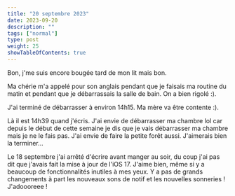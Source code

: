 ```yaml
---
title: "20 septembre 2023"
date: 2023-09-20
description: ""
tags: ["normal"]
type: post
weight: 25
showTableOfContents: true
---
```


Bon, j'me suis encore bougée tard de mon lit mais bon.

Ma chérie m'a appelé pour son anglais pendant que je faisais ma routine du matin et pendant que je débarrassais la salle de bain. On a bien rigolé :).

J'ai terminé de débarrasser à environ 14h15. Ma mère va être contente :).

Là il est 14h39 quand j'écris. J'ai envie de débarrasser ma chambre lol car depuis le début de cette semaine je dis que je vais débarrasser ma chambre mais je ne le fais pas. J'ai envie de faire la petite forêt aussi. J'aimerais bien la terminer...

Le 18 septembre j'ai arrêté d'écrire avant manger au soir, du coup j'ai pas dit que j'avais fait la mise à jour de l'iOS 17. J'aime bien, même si y a beaucoup de fonctionnalités inutiles à mes yeux. Y a pas de grands changements à part les nouveaux sons de notif et les nouvelles sonneries ! J'adoooreee !